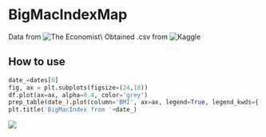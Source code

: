 # BigMacIndexMap

Data from ![The Economist](https://www.economist.com/big-mac-index)\\
Obtained .csv from ![Kaggle](https://www.kaggle.com/paultimothymooney/the-economists-big-mac-index)

## How to use
```python
date_=dates[0]
fig, ax = plt.subplots(figsize=(24,18))
df.plot(ax=ax, alpha=0.4, color='grey')
prep_table(date_).plot(column='BMI', ax=ax, legend=True, legend_kwds={'shrink': 0.53})
plt.title('BigMacIndex from '+date_)
```
![](https://www.kaggleusercontent.com/kf/60989555/eyJhbGciOiJkaXIiLCJlbmMiOiJBMTI4Q0JDLUhTMjU2In0..VkZNOImkHsjEbswuU6zHxA.mJWRfAzUEgvRHjLaaRtgIWSSrByZP0We5T_aIKi9OnrdOJLC5yA6DgxEkhWG6Cgv7yck90azXxY1jfOrvvzPevkBK7ZF6t_EekanJ00WlRbjwwcqvWl-mACFkuiSl4Fw_dUVMw9KxBU1NYvYOjjrmjfeU_eJqgokw-5O5dGSBMWKhV-_rm3p4uE1v4XwHlUNmlH6K4GHIcEcHtvmhRokOtEVYX_isWGpErpAuUJK84XttD0bHCctq8nmTlL7gaqcyTO3XnRnnT9gf4RKxEpjfR5nkE6HlQ5dRRWINuYu4NYEF1SGmyeq6Wc-WnihVe3z0O0v85sdZef84wcw4gGxY7jwSuUYEJ8bzDjoQaemnI73B1Fxm4dlHdbh0xkZWf8qfYvDJ3Rx6dAyKVFnCLk1ajFDrfWSfsKSkN4w3q3J9hrj4yyumLNQnlxTLXVemrG88ouTwbpVDFQ-mk5eFDx-3_-ABl0YYsigMBXxu-0TBrYpoV15It_WrQ20qufHtu-hSr5rTWWVvWR41Q8Y6xC2pm9tq0uZbwd15uXM1mu3lhP_mxSEQJwr-9hjeDo50GCr6fUg7fPwt1hqpm0TFoZNVMXimcuQHYnsQPc9n8hLXfa4gt5GYKfNRhAVbgz2WM5mmZkDNnP3IkN2exLcTRkdzjgHC8JLna0_I-DNAwiegTA.6Cera0wBE2YrPhGMwQxg2A/__results___files/__results___4_1.png)
